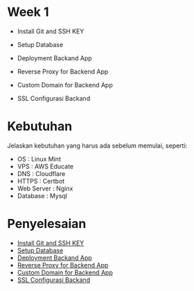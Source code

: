 # Week 1
- Install Git and SSH KEY

- Setup Database

- Deployment Backand App

- Reverse Proxy for Backend App

- Custom Domain for Backend App

- SSL Configurasi Backand

# Kebutuhan
Jelaskan kebutuhan yang harus ada sebelum memulai, seperti:
- OS         : Linux Mint
- VPS        : AWS Educate
- DNS        : Cloudflare
- HTTPS      : Certbot
- Web Server : Nginx
- Database   : Mysql

# Penyelesaian
- [Install Git and SSH KEY](Install-Git-and-SSH-Key.md)
- [Setup Database](Setup-database.md)
- [Deployment Backand App](Deployment-Backend-App.md)
- [Reverse Proxy for Backend App](Reverse-Proxy-for-Backend-App.md)
- [Custom Domain for Backend App](Custom-Domain-for-Backend-App.md)
- [SSL Configurasi Backand](SSL-Configuration-for-Backend-App.md)
